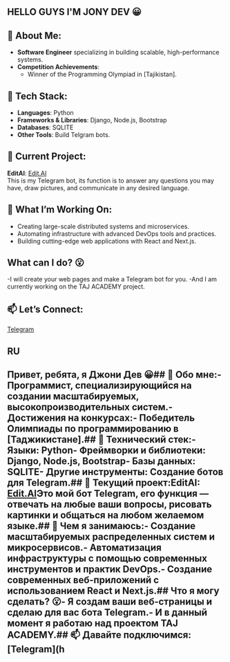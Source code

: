 ## HELLO GUYS I'M JONY DEV 😀                                    

## 🌟 About Me:
- **Software Engineer** specializing in building scalable, high-performance systems.
- **Competition Achievements**:
  - Winner of the Programming Olympiad in [Tajikistan].

## 🧰 Tech Stack:
- **Languages**: Python 
- **Frameworks & Libraries**: Django, Node.js, Bootstrap
- **Databases**: SQLITE
- **Other Tools**: Build Telgram bots.

## 🚧 Current Project:
**EditAI**: [Edit.AI](https://t.me/azia434354252525523_bot)  
This is my Telegram bot, its function is to answer any questions you may have, draw pictures, and communicate in any desired language.

## 🔭 What I’m Working On:
- Creating large-scale distributed systems and microservices.
- Automating infrastructure with advanced DevOps tools and practices.
- Building cutting-edge web applications with React and Next.js.

## What can I do? 😮
-I will create your web pages and make a Telegram bot for you.
-And I am currently working on the TAJ ACADEMY project.

## 📫 Let’s Connect:
[Telegram](https://t.me/Mrbest28)

## RU
## Привет, ребята, я Джони Дев 😀## 🌟 Обо мне:- **Программист**, специализирующийся на создании масштабируемых, высокопроизводительных систем.- **Достижения на конкурсах**:- Победитель Олимпиады по программированию в [Таджикистане].## 🧰 Технический стек:- **Языки**: Python- **Фреймворки и библиотеки**: Django, Node.js, Bootstrap- **Базы данных**: SQLITE- **Другие инструменты**: Создание ботов для Telegram.## 🚧 Текущий проект:**EditAI**: [Edit.AI](https://t.me/azia434354252525523_bot)Это мой бот Telegram, его функция — отвечать на любые ваши вопросы, рисовать картинки и общаться на любом желаемом языке.## 🔭 Чем я занимаюсь:- Создание масштабируемых распределенных систем и микросервисов.- Автоматизация инфраструктуры с помощью современных инструментов и практик DevOps.- Создание современных веб-приложений с использованием React и Next.js.## Что я могу сделать? 😮- Я создам ваши веб-страницы и сделаю для вас бота Telegram.- И в данный момент я работаю над проектом TAJ ACADEMY.## 📫 Давайте подключимся:[Telegram](h

